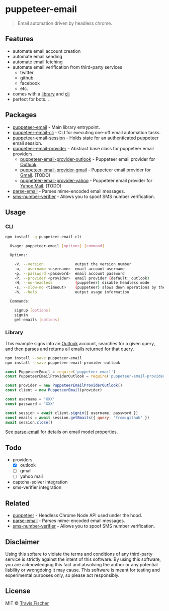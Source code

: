 # puppeteer-email

> Email automation driven by headless chrome.


## Features

- automate email account creation
- automate email sending
- automate email fetching
- automate email verification from third-party services
  - twitter
  - github
  - facebook
  - etc.
- comes with a [library](packages/puppeteer-email) and [cli](packages/puppeteer-email-cli)
- perfect for bots...


## Packages

- [puppeteer-email](packages/puppeteer-email) - Main library entrypoint.
- [puppeteer-email-cli](packages/puppeteer-email-cli) - CLI for executing one-off email automation tasks.
- [puppeteer-email-session](packages/puppeteer-email-session) - Holds state for an authenticated puppeteer email session.
- [puppeteer-email-provider](packages/puppeteer-email-provider) - Abstract base class for puppeteer email providers.
  - [puppeteer-email-provider-outlook](packages/puppeteer-email-provider-outlook) - Puppeteer email provider for [Outlook](https://outlook.live.com).
  - [puppeteer-email-provider-gmail](packages/puppeteer-email-provider-gmail) - Puppeteer email provider for [Gmail](https://www.google.com/gmail). (TODO)
  - [puppeteer-email-provider-yahoo](packages/puppeteer-email-provider-yahoo) - Puppeteer email provider for [Yahoo Mail](https://mail.yahoo.com/). (TODO)
- [parse-email](https://github.com/transitive-bullshit/parse-email) - Parses mime-encoded email messages.
- [sms-number-verifier](https://github.com/transitive-bullshit/sms-number-verifier) - Allows you to spoof SMS number verification.


## Usage

### CLI

```bash
npm install -g puppeteer-email-cli
```

```bash
  Usage: puppeteer-email [options] [command]

  Options:

    -V, --version              output the version number
    -u, --username <username>  email account username
    -p, --password <password>  email account password
    -P, --provider <provider>  email provider (default: outlook)
    -H, --no-headless          (puppeteer) disable headless mode
    -s, --slow-mo <timeout>    (puppeteer) slows down operations by the given ms (default: 0)
    -h, --help                 output usage information

  Commands:

    signup [options]
    signin
    get-emails [options]
```


### Library

This example signs into an [Outlook](https://outlook.live.com) account, searches for a given query, and then parses and returns all emails returned for that query.

```bash
npm install --save puppeteer-email
npm install --save puppeteer-email-provider-outlook
```

```js
const PuppeteerEmail = require('puppeteer-email')
const PuppeteerEmailProviderOutlook = require('puppeteer-email-provider-outlook')

const provider = new PuppeteerEmailProviderOutlook()
const client = new PuppeteerEmail(provider)

const username = 'XXX'
const password = 'XXX'

const session = await client.signin({ username, password })
const emails = await session.getEmails({ query: 'from:github' })
await session.close()
```

See [parse-email](https://github.com/transitive-bullshit/parse-email) for details on email model properties.


## Todo

- providers
  - [x] outlook
  - [ ] gmail
  - [ ] yahoo mail
- captcha-solver integration
- sms-verifier integration


## Related

- [puppeteer](https://github.com/GoogleChrome/puppeteer) - Headless Chrome Node API used under the hood.
- [parse-email](https://github.com/transitive-bullshit/parse-email) - Parses mime-encoded email messages.
- [sms-number-verifier](https://github.com/transitive-bullshit/sms-number-verifier) - Allows you to spoof SMS number verification.


## Disclaimer

Using this softare to violate the terms and conditions of any third-party service is strictly against the intent of this software. By using this software, you are acknowledging this fact and absolving the author or any potential liability or wrongdoing it may cause. This software is meant for testing and experimental purposes only, so please act responsibly.


## License

MIT © [Travis Fischer](https://github.com/transitive-bullshit)
